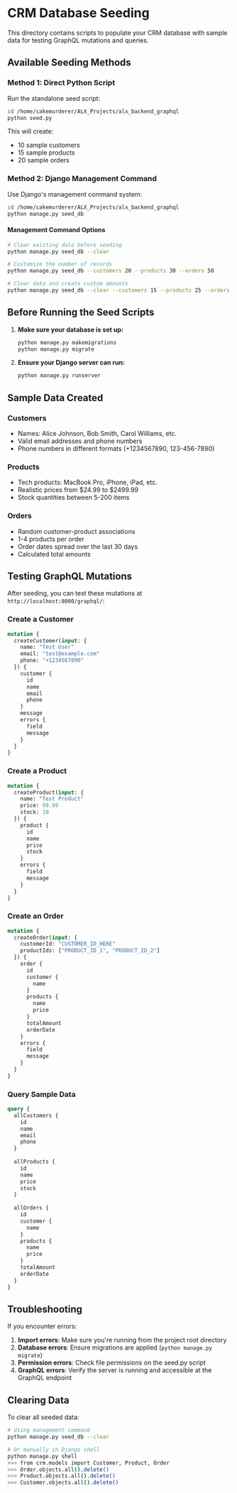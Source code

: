 # CRM Database Seeding

This directory contains scripts to populate your CRM database with sample data for testing GraphQL mutations and queries.

## Available Seeding Methods

### Method 1: Direct Python Script

Run the standalone seed script:

```bash
cd /home/cakemurderer/ALX_Projects/alx_backend_graphql
python seed.py
```

This will create:
- 10 sample customers
- 15 sample products  
- 20 sample orders

### Method 2: Django Management Command

Use Django's management command system:

```bash
cd /home/cakemurderer/ALX_Projects/alx_backend_graphql
python manage.py seed_db
```

#### Management Command Options

```bash
# Clear existing data before seeding
python manage.py seed_db --clear

# Customize the number of records
python manage.py seed_db --customers 20 --products 30 --orders 50

# Clear data and create custom amounts
python manage.py seed_db --clear --customers 15 --products 25 --orders 40
```

## Before Running the Seed Scripts

1. **Make sure your database is set up:**
   ```bash
   python manage.py makemigrations
   python manage.py migrate
   ```

2. **Ensure your Django server can run:**
   ```bash
   python manage.py runserver
   ```

## Sample Data Created

### Customers
- Names: Alice Johnson, Bob Smith, Carol Williams, etc.
- Valid email addresses and phone numbers
- Phone numbers in different formats (+1234567890, 123-456-7890)

### Products
- Tech products: MacBook Pro, iPhone, iPad, etc.
- Realistic prices from $24.99 to $2499.99
- Stock quantities between 5-200 items

### Orders
- Random customer-product associations
- 1-4 products per order
- Order dates spread over the last 30 days
- Calculated total amounts

## Testing GraphQL Mutations

After seeding, you can test these mutations at `http://localhost:8000/graphql/`:

### Create a Customer
```graphql
mutation {
  createCustomer(input: {
    name: "Test User"
    email: "test@example.com"
    phone: "+1234567890"
  }) {
    customer {
      id
      name
      email
      phone
    }
    message
    errors {
      field
      message
    }
  }
}
```

### Create a Product
```graphql
mutation {
  createProduct(input: {
    name: "Test Product"
    price: 99.99
    stock: 10
  }) {
    product {
      id
      name
      price
      stock
    }
    errors {
      field
      message
    }
  }
}
```

### Create an Order
```graphql
mutation {
  createOrder(input: {
    customerId: "CUSTOMER_ID_HERE"
    productIds: ["PRODUCT_ID_1", "PRODUCT_ID_2"]
  }) {
    order {
      id
      customer {
        name
      }
      products {
        name
        price
      }
      totalAmount
      orderDate
    }
    errors {
      field
      message
    }
  }
}
```

### Query Sample Data
```graphql
query {
  allCustomers {
    id
    name
    email
    phone
  }
  
  allProducts {
    id
    name
    price
    stock
  }
  
  allOrders {
    id
    customer {
      name
    }
    products {
      name
      price
    }
    totalAmount
    orderDate
  }
}
```

## Troubleshooting

If you encounter errors:

1. **Import errors**: Make sure you're running from the project root directory
2. **Database errors**: Ensure migrations are applied (`python manage.py migrate`)
3. **Permission errors**: Check file permissions on the seed.py script
4. **GraphQL errors**: Verify the server is running and accessible at the GraphQL endpoint

## Clearing Data

To clear all seeded data:

```bash
# Using management command
python manage.py seed_db --clear

# Or manually in Django shell
python manage.py shell
>>> from crm.models import Customer, Product, Order
>>> Order.objects.all().delete()
>>> Product.objects.all().delete()  
>>> Customer.objects.all().delete()
```
